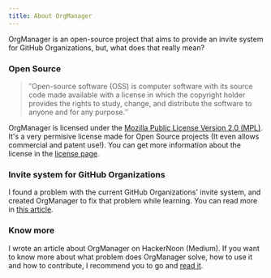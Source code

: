 ```yaml
---
title: About OrgManager
---
```


OrgManager is an open-source project that aims to provide an invite system for GitHub Organizations, but, what does that really mean?

### Open Source

> ″Open-source software (OSS) is computer software with its source code made available with a license in which the copyright holder provides the rights to study, change, and distribute the software to anyone and for any purpose.″

OrgManager is licensed under the [Mozilla Public License Version 2.0 (MPL)](https://choosealicense.com/licenses/mpl-2.0/). It's a very permisive license made for Open Source projects (It even allows commercial and patent use!). You can get more information about the license in the [license page](https://choosealicense.com/licenses/mpl-2.0/).

### Invite system for GitHub Organizations

I found a problem with the current GitHub Organizations' invite system, and created OrgManager to fix that problem while learning. You can read more in [this article](https://miguelpiedrafita.com/orgmanager/).

### Know more

I wrote an article about OrgManager on HackerNoon (Medium). If you want to know more about what problem does OrgManager solve, how to use it and how to contribute, I recommend you to go and [read it](https://miguelpiedrafita.com/orgmanager/).
